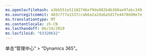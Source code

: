 ```yaml
---
ms.openlocfilehash: a3bb551e51102746ef9da982b4b360ae97abc349
ms.sourcegitcommit: 483c777a1537ccab6a2a2da6a5d1fe4470dd0e7e
ms.translationtype: MT
ms.contentlocale: zh-CN
ms.lasthandoff: 06/19/2019
ms.locfileid: "63320632"
---
```

单击“管理中心” > “Dynamics 365”。